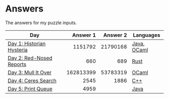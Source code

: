# Answers

The answers for my puzzle inputs.

| Day                                                              | Answer 1  | Answer 2  | Languages                        |
| ---------------------------------------------------------------- | ---------:| ---------:| -------------------------------- |
| [Day 1: Historian Hysteria](https://adventofcode.com/2024/day/1) |   1151792 |  21790168 | [Java](src/main/java/Day01.java), [OCaml](src/main/ml/day01.ml) |
| [Day 2: Red-Nosed Reports](https://adventofcode.com/2024/day/2)  |       660 |       689 | [Rust](src/main/rs/day02.rs)     |
| [Day 3: Mull It Over](https://adventofcode.com/2024/day/3)       | 162813399 |  53783319 | [OCaml](src/main/ml/day03.ml)    |
| [Day 4: Ceres Search](https://adventofcode.com/2024/day/4)       |      2545 |      1886 | [C++](src/main/cpp/day04.cpp)    |
| [Day 5: Print Queue](https://adventofcode.com/2024/day/5)        |      4959 |           | [Java](src/main/java/Day05.java) |
